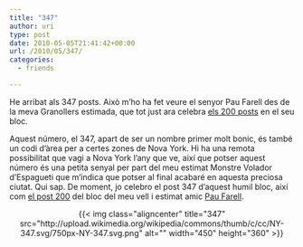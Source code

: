 ```yaml
---
title: "347"
author: uri
type: post
date: 2010-05-05T21:41:42+00:00
url: /2010/05/347/
categories:
  - friends

---
```

He arribat als 347 posts. Això m&#8217;ho ha fet veure el senyor Pau Farell des de la meva Granollers estimada, que tot just ara celebra [els 200 posts][1] en el seu bloc.

Aquest número, el 347, apart de ser un nombre primer molt bonic, és també un codi d&#8217;àrea per a certes zones de Nova York. Hi ha una remota possibilitat que vagi a Nova York l&#8217;any que ve, així que potser aquest número és una petita senyal per part del meu estimat Monstre Volador d&#8217;Espagueti que m&#8217;indica que potser al final acabaré en aquesta preciosa ciutat. Qui sap. De moment, jo celebro el post 347 d&#8217;aquest humil bloc, així com [el post 200][1] del bloc del meu vell i estimat amic [Pau Farell][2].

<p style="text-align: center;">
  {{< img class="aligncenter" title="347" src="http://upload.wikimedia.org/wikipedia/commons/thumb/c/cc/NY-347.svg/750px-NY-347.svg.png" alt="" width="450" height="360" >}}
</p>

 [1]: http://paufarell.blogspot.com/2010/04/no-tothom-arriba-als-200.html
 [2]: http://paufarell.blogspot.com/